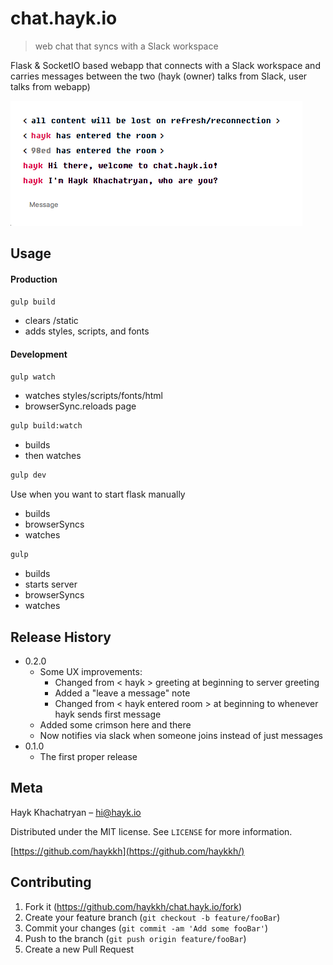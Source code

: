 # chat.hayk.io
> web chat that syncs with a Slack workspace


Flask & SocketIO based webapp that connects with a Slack workspace and carries messages between the two
(hayk (owner) talks from Slack, user talks from webapp)

![](header.png)

## Usage

#### Production

```sh
gulp build
```
* clears /static
* adds styles, scripts, and fonts

#### Development

```sh
gulp watch
```
* watches styles/scripts/fonts/html 
* browserSync.reloads page

```sh
gulp build:watch
```
* builds
* then watches

```sh
gulp dev
```
Use when you want to start flask manually
* builds
* browserSyncs 
* watches

```sh
gulp
```
* builds
* starts server
* browserSyncs
* watches 

## Release History

* 0.2.0
    * Some UX improvements:
        * Changed from < hayk > greeting at beginning to server greeting
        * Added a "leave a message" note
        * Changed from < hayk entered room > at beginning to whenever hayk sends first message
    * Added some crimson here and there
    * Now notifies via slack when someone joins instead of just messages
* 0.1.0
    * The first proper release

## Meta

Hayk Khachatryan – hi@hayk.io

Distributed under the MIT license. See ``LICENSE`` for more information.

[https://github.com/haykkh](https://github.com/haykkh/)

## Contributing

1. Fork it (<https://github.com/haykkh/chat.hayk.io/fork>)
2. Create your feature branch (`git checkout -b feature/fooBar`)
3. Commit your changes (`git commit -am 'Add some fooBar'`)
4. Push to the branch (`git push origin feature/fooBar`)
5. Create a new Pull Request

<!-- Markdown link & img dfn's -->
[npm-image]: https://img.shields.io/npm/v/datadog-metrics.svg?style=flat-square
[npm-url]: https://npmjs.org/package/datadog-metrics
[npm-downloads]: https://img.shields.io/npm/dm/datadog-metrics.svg?style=flat-square
[travis-image]: https://img.shields.io/travis/dbader/node-datadog-metrics/master.svg?style=flat-square
[travis-url]: https://travis-ci.org/dbader/node-datadog-metrics
[wiki]: https://github.com/haykkh/yourproject/wiki